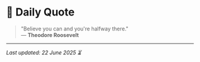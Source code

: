 # 📜 Daily Quote

> "Believe you can and you're halfway there."  
> — **Theodore Roosevelt**

---

_Last updated: 22 June 2025 ⏳_
